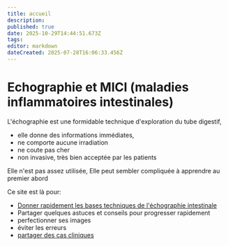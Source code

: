 ```yaml
---
title: accueil
description: 
published: true
date: 2025-10-29T14:44:51.673Z
tags: 
editor: markdown
dateCreated: 2025-07-28T16:06:33.456Z
---
```


# Echographie et MICI (maladies inflammatoires intestinales)

L'échographie est une formidable technique d'exploration du tube digestif, 
- elle donne des informations immédiates, 
- ne comporte aucune irradiation
- ne coute pas cher
- non invasive, très bien acceptée par les patients

Elle n'est pas assez utilisée,
Elle peut sembler compliquée à apprendre au premier abord

Ce site est là pour:

- [Donner rapidement les bases techniques de l'échographie intestinale](/bases)
- Partager quelques astuces et conseils pour progresser rapidement
- perfectionner ses images
- éviter les erreurs
- [partager des cas cliniques](/cascliniques)